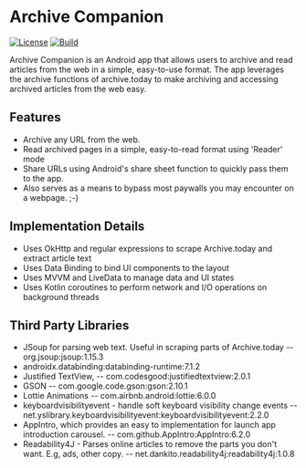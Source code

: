 ﻿# Archive Companion
 
[![License](https://img.shields.io/badge/License-Apache%202.0-blue.svg)](https://www.apache.org/licenses/LICENSE-2.0)
[![Build](https://github.com/JoDaC/Archive-Companion/actions/workflows/build.yml/badge.svg)](https://github.com/JoDaC/Archive-Companion/actions/workflows/build.yml)

Archive Companion is an Android app that allows users to archive and read articles from the web in a simple, easy-to-use format. The app leverages the archive functions of archive.today to make archiving and accessing archived articles from the web easy.

## Features
- Archive any URL from the web. 
- Read archived pages in a simple, easy-to-read format using 'Reader' mode
- Share URLs using Android's share sheet function to quickly pass them to the app.
- Also serves as a means to bypass most paywalls you may encounter on a webpage. ;-)

## Implementation Details
- Uses OkHttp and regular expressions to scrape Archive.today and extract article text
- Uses Data Binding to bind UI components to the layout
- Uses MVVM and LiveData to manage data and UI states
- Uses Kotlin coroutines to perform network and I/O operations on background threads

## Third Party Libraries

- JSoup for parsing web text. Useful in scraping parts of Archive.today -- org.jsoup:jsoup:1.15.3
- androidx.databinding:databinding-runtime:7.1.2
- Justified TextView, -- com.codesgood:justifiedtextview:2.0.1
- GSON -- com.google.code.gson:gson:2.10.1
- Lottie Animations -- com.airbnb.android:lottie:6.0.0
- keyboardvisibilityevent - handle soft keyboard visibility change events -- net.yslibrary.keyboardvisibilityevent:keyboardvisibilityevent:2.2.0
- AppIntro, which provides an easy to implementation for launch app introduction carousel. -- com.github.AppIntro:AppIntro:6.2.0
- Readability4J - Parses online articles to remove the parts you don't want. E.g, ads, other copy. -- net.dankito.readability4j:readability4j:1.0.8
